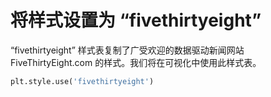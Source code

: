 # 将样式设置为 “fivethirtyeight”

“fivethirtyeight” 样式表复制了广受欢迎的数据驱动新闻网站 FiveThirtyEight.com 的样式。我们将在可视化中使用此样式表。

```python
plt.style.use('fivethirtyeight')
```
